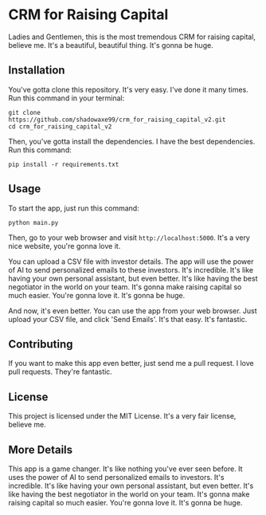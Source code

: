 # CRM for Raising Capital

Ladies and Gentlemen, this is the most tremendous CRM for raising capital, believe me. It's a beautiful, beautiful thing. It's gonna be huge.

## Installation

You've gotta clone this repository. It's very easy. I've done it many times. Run this command in your terminal:

```
git clone https://github.com/shadowaxe99/crm_for_raising_capital_v2.git
cd crm_for_raising_capital_v2
```

Then, you've gotta install the dependencies. I have the best dependencies. Run this command:

```
pip install -r requirements.txt
```

## Usage

To start the app, just run this command:

```
python main.py
```

Then, go to your web browser and visit `http://localhost:5000`. It's a very nice website, you're gonna love it.

You can upload a CSV file with investor details. The app will use the power of AI to send personalized emails to these investors. It's incredible. It's like having your own personal assistant, but even better. It's like having the best negotiator in the world on your team. It's gonna make raising capital so much easier. You're gonna love it. It's gonna be huge.

And now, it's even better. You can use the app from your web browser. Just upload your CSV file, and click 'Send Emails'. It's that easy. It's fantastic.

## Contributing

If you want to make this app even better, just send me a pull request. I love pull requests. They're fantastic.

## License

This project is licensed under the MIT License. It's a very fair license, believe me.

## More Details

This app is a game changer. It's like nothing you've ever seen before. It uses the power of AI to send personalized emails to investors. It's incredible. It's like having your own personal assistant, but even better. It's like having the best negotiator in the world on your team. It's gonna make raising capital so much easier. You're gonna love it. It's gonna be huge.